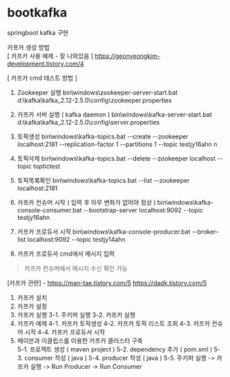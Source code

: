 # bootkafka
springboot kafka 구현

카프카 생성 방법  
[ 카프카 사용 예제 - 잘 나와있음 ]
https://geonyeongkim-development.tistory.com/4


[ 카프카 cmd 테스트 방법 ] 
1. Zookeeper 실행 
bin\windows\zookeeper-server-start.bat d:\kafka\kafka_2.12-2.5.0\config\zookeeper.properties

2. 카프카 서버 실행 ( kafka daemon ) 
bin\windows\kafka-server-start.bat d:\kafka\kafka_2.12-2.5.0\config\server.properties

3. 토픽생성 
bin\windows\kafka-topics.bat --create --zookeeper localhost:2181 --replication-factor 1 --partitions 1 --topic testjy16ahn
n
4. 토픽삭제 
bin\windows\kafka-topics.bat --delete --zookeeper localhost --topic toptictest

5. 토픽목록확인 
bin\windows\kafka-topics.bat --list --zookeeper localhost:2181

6. 카프카 컨슈머 시작 ( 입력 후 아무 변화가 없어야 정상 ) 
bin\windows\kafka-console-consumer.bat --bootstrap-server localhost:9092 --topic testjy16ahn

7. 카프카 프로듀서 시작 
bin\windows\kafka-console-producer.bat --broker-list localhost:9092 --topic testjy14ahn

8. 카프카 프로듀서 cmd에서 메시지 입력 
> 카프카 컨슈머에서 메시지 수신 확인 가능 


[카프카 관련] - https://man-tae.tistory.com/5
https://dadk.tistory.com/5

1. 카프카 설치 
2. 카프카 설정 
3. 카프카 실행 
3-1. 주키퍼 실행 
3-2. 카프카 실행
4. 카프카 예제 
4-1. 카프카 토픽생성 
4-2. 카프카 토픽 리스트 조회 
4-3. 카프카 컨슈머 시작 
4-4. 카프카 프로듀서 시작 
5. 메이븐과 이클립스를 이용한 카프카 클러스터 구축  
5-1. 프로젝트 생성  ( maven project ) 
5-2. dependency 추가 ( pom.xml ) 
5-3. consumer 작성 ( java ) 
5-4. producer 작성 ( java ) 
5-5. 주키퍼 실행 -> 카프카 실행 -> Run Producer -> Run Consumer

